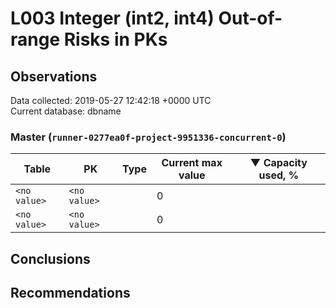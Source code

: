 # L003 Integer (int2, int4) Out-of-range Risks in PKs #

## Observations ##
Data collected: 2019-05-27 12:42:18 +0000 UTC  
Current database: dbname  



### Master (`runner-0277ea0f-project-9951336-concurrent-0`) ###
| Table | PK | Type | Current max value | &#9660;&nbsp;Capacity used, % |
|------|----|------|-------------------|-------------------------------|
|`<no value>` | `<no value>` | <no value> |0 | <no value>|
|`<no value>` | `<no value>` | <no value> |0 | <no value>|


## Conclusions ##


## Recommendations ##
